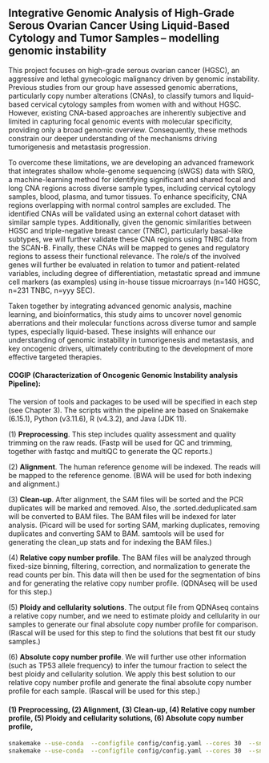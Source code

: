 ## Integrative Genomic Analysis of High-Grade Serous Ovarian Cancer Using Liquid-Based Cytology and Tumor Samples – modelling genomic instability

This project focuses on high-grade serous ovarian cancer (HGSC), an aggressive and lethal gynecologic malignancy driven by genomic instability. Previous studies from our group have assessed genomic aberrations, particularly copy number alterations (CNAs), to classify tumors and liquid-based cervical cytology samples from women with and without HGSC. However, existing CNA-based approaches are inherently subjective and limited in capturing focal genomic events with molecular specificity, providing only a broad genomic overview. Consequently, these methods constrain our deeper understanding of the mechanisms driving tumorigenesis and metastasis progression.

To overcome these limitations, we are developing an advanced framework that integrates shallow whole-genome sequencing (sWGS) data with SRIQ, a machine-learning method for identifying significant and shared focal and long CNA regions across diverse sample types, including cervical cytology samples, blood, plasma, and tumor tissues. To enhance specificity, CNA regions overlapping with normal control samples are excluded. The identified CNAs will be validated using an external cohort dataset with similar sample types. Additionally, given the genomic similarities between HGSC and triple-negative breast cancer (TNBC), particularly basal-like subtypes, we will further validate these CNA regions using TNBC data from the SCAN-B. Finally, these CNAs will be mapped to genes and regulatory regions to assess their functional relevance. The role/s of the involved genes will further be evaluated in relation to tumor and patient-related variables, including degree of differentiation, metastatic spread and immune cell markers (as examples) using in-house tissue microarrays (n=140 HGSC, n=231 TNBC, n=yyy SEC). 

Taken together by integrating advanced genomic analysis, machine learning, and bioinformatics, this study aims to uncover novel genomic aberrations and their molecular functions across diverse tumor and sample types, especially liquid-based. These insights will enhance our understanding of genomic instability in tumorigenesis and metastasis, and key oncogenic drivers, ultimately contributing to the development of more effective targeted therapies.

#### COGIP (Characterization of Oncogenic Genomic Instability analysis Pipeline):
The version of tools and packages to be used will be specified in each step (see Chapter 3). The scripts within the pipeline are based on Snakemake (6.15.1), Python (v3.11.6), R (v4.3.2), and Java (JDK 11).

(1) **Preprocessing**. This step includes quality assessment and quality trimming on the raw reads. (Fastp will be used for QC and trimming, together with fastqc and multiQC to generate the QC reports.)

(2) **Alignment**. The human reference genome will be indexed. The reads will be mapped to the reference genome. (BWA will be used for both indexing and alignment.)

(3) **Clean-up**. After alignment, the SAM files will be sorted and the PCR duplicates will be marked and removed. Also, the .sorted.deduplicated.sam will be converted to BAM files. The BAM files will be indexed for later analysis. (Picard will be used for sorting SAM, marking duplicates, removing duplicates and converting SAM to BAM. samtools will be used for generating the clean_up stats and for indexing the BAM files.)

(4) **Relative copy number profile**. The BAM files will be analyzed through fixed-size binning, filtering, correction, and normalization to generate the read counts per bin. This data will then be used for the segmentation of bins and for generating the relative copy number profile. (QDNAseq will be used for this step.)

(5) **Ploidy and cellularity solutions**. The output file from QDNAseq contains a relative copy number, and we need to estimate ploidy and cellularity in our samples to generate our final absolute copy number profile for comparison. (Rascal will be used for this step to find the solutions that best fit our study samples.)

(6) **Absolute copy number profile**. We will further use other information (such as TP53 allele frequency) to infer the tumour fraction to select the best ploidy and cellularity solution. We apply this best solution to our relative copy number profile and generate the final absolute copy number profile for each sample. (Rascal will be used for this step.)

#### (1) Preprocessing, (2) Alignment, (3) Clean-up, (4) Relative copy number profile, (5) Ploidy and cellularity solutions, (6) Absolute copy number profile,
```bash
snakemake --use-conda  --configfile config/config.yaml --cores 30  --snakefile workflow/Snakemake_HCsig_Pipeline.smk
snakemake --use-conda  --configfile config/config.yaml --cores 30  --snakefile workflow/Snakemake_QDNASeq_RASCAL_CN_matrix.smk
```
